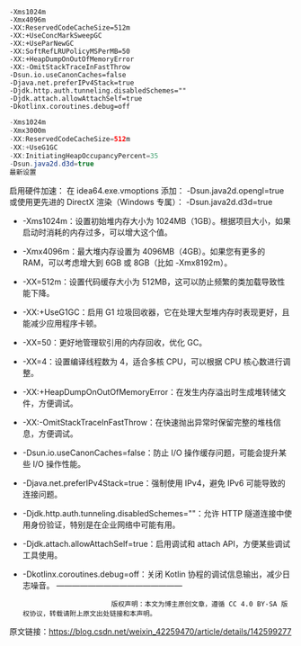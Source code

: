 ```shell
-Xms1024m
-Xmx4096m
-XX:ReservedCodeCacheSize=512m
-XX:+UseConcMarkSweepGC
-XX:+UseParNewGC
-XX:SoftRefLRUPolicyMSPerMB=50
-XX:+HeapDumpOnOutOfMemoryError
-XX:-OmitStackTraceInFastThrow
-Dsun.io.useCanonCaches=false
-Djava.net.preferIPv4Stack=true
-Djdk.http.auth.tunneling.disabledSchemes=""
-Djdk.attach.allowAttachSelf=true
-Dkotlinx.coroutines.debug=off
```

```java
-Xms1024m
-Xmx3000m
-XX:ReservedCodeCacheSize=512m
-XX:+UseG1GC
-XX:InitiatingHeapOccupancyPercent=35
-Dsun.java2d.d3d=true 
最新设置
```
启用硬件加速： 在 idea64.exe.vmoptions 添加：
-Dsun.java2d.opengl=true
或使用更先进的 DirectX 渲染（Windows 专属）：
-Dsun.java2d.d3d=true


* -Xms1024m：设置初始堆内存大小为 1024MB（1GB）。根据项目大小，如果启动时消耗的内存过多，可以增大这个值。
* -Xmx4096m：最大堆内存设置为 4096MB（4GB）。如果您有更多的 RAM，可以考虑增大到 6GB 或 8GB（比如 -Xmx8192m）。
* -XX=512m：设置代码缓存大小为 512MB，这可以防止频繁的类加载导致性能下降。
* -XX:+UseG1GC：启用 G1 垃圾回收器，它在处理大型堆内存时表现更好，且能减少应用程序卡顿。
* -XX=50：更好地管理软引用的内存回收，优化 GC。
* -XX=4：设置编译线程数为 4，适合多核 CPU，可以根据 CPU 核心数进行调整。
* -XX:+HeapDumpOnOutOfMemoryError：在发生内存溢出时生成堆转储文件，方便调试。
* -XX:-OmitStackTraceInFastThrow：在快速抛出异常时保留完整的堆栈信息，方便调试。
* -Dsun.io.useCanonCaches=false：防止 I/O 操作缓存问题，可能会提升某些 I/O 操作性能。
* -Djava.net.preferIPv4Stack=true：强制使用 IPv4，避免 IPv6 可能导致的连接问题。
* -Djdk.http.auth.tunneling.disabledSchemes=""：允许 HTTP 隧道连接中使用身份验证，特别是在企业网络中可能有用。
* -Djdk.attach.allowAttachSelf=true：启用调试和 attach API，方便某些调试工具使用。
* -Dkotlinx.coroutines.debug=off：关闭 Kotlin 协程的调试信息输出，减少日志噪音。
————————————————

                            版权声明：本文为博主原创文章，遵循 CC 4.0 BY-SA 版权协议，转载请附上原文出处链接和本声明。

原文链接：https://blog.csdn.net/weixin_42259470/article/details/142599277